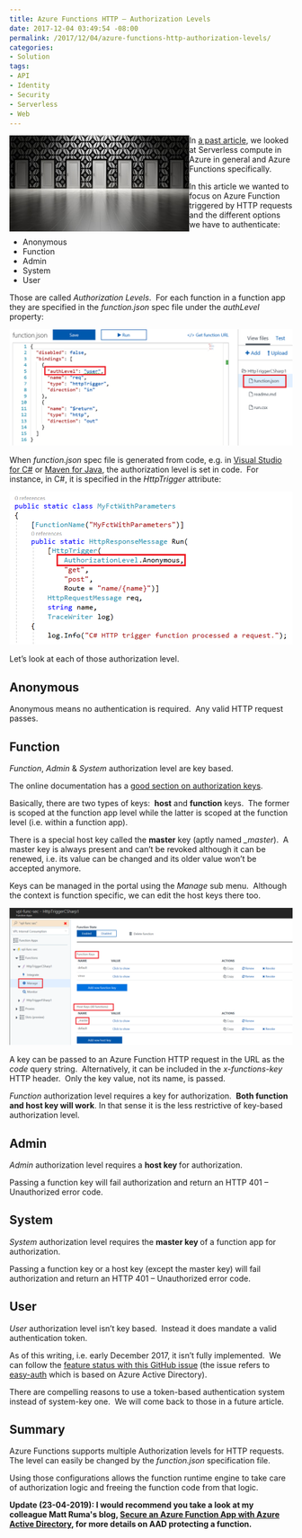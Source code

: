 ```yaml
---
title: Azure Functions HTTP – Authorization Levels
date: 2017-12-04 03:49:54 -08:00
permalink: /2017/12/04/azure-functions-http-authorization-levels/
categories:
- Solution
tags:
- API
- Identity
- Security
- Serverless
- Web
---
```

<a href="/assets/posts/2017/4/azure-functions-http-authorization-levels/pexels-photo-2775931.jpg"><img style="border:0 currentcolor;float:left;display:inline;background-image:none;" title="pexels-photo-277593[1]" src="/assets/posts/2017/4/azure-functions-http-authorization-levels/pexels-photo-2775931_thumb.jpg" alt="pexels-photo-277593[1]" width="320" height="171" align="left" border="0" /></a>In <a href="https://vincentlauzon.com/2017/11/27/serverless-compute-with-azure-functions-getting-started/">a past article</a>, we looked at Serverless compute in Azure in general and Azure Functions specifically.

In this article we wanted to focus on Azure Function triggered by HTTP requests and the different options we have to authenticate:

<ul>
    <li>Anonymous</li>
    <li>Function</li>
    <li>Admin</li>
    <li>System</li>
    <li>User</li>
</ul>

Those are called <em>Authorization Levels</em>.  For each function in a function app they are specified in the <em>function.json</em> spec file under the <em>authLevel</em> property:

<a href="/assets/posts/2017/4/azure-functions-http-authorization-levels/image.png"><img style="border:0 currentcolor;display:inline;background-image:none;" title="image" src="/assets/posts/2017/4/azure-functions-http-authorization-levels/image_thumb.png" alt="image" border="0" /></a>

When <em>function.json</em> spec file is generated from code, e.g. in <a href="https://docs.microsoft.com/en-us/azure/azure-functions/functions-create-your-first-function-visual-studio">Visual Studio for C#</a> or <a href="https://docs.microsoft.com/en-us/azure/azure-functions/functions-create-first-java-maven">Maven for Java</a>, the authorization level is set in code.  For instance, in C#, it is specified in the <em>HttpTrigger</em> attribute:

<a href="/assets/posts/2017/4/azure-functions-http-authorization-levels/image1.png"><img style="border:0 currentcolor;display:inline;background-image:none;" title="image" src="/assets/posts/2017/4/azure-functions-http-authorization-levels/image_thumb1.png" alt="image" border="0" /></a>

Let’s look at each of those authorization level.

<h2>Anonymous</h2>

Anonymous means no authentication is required.  Any valid HTTP request passes.

<h2>Function</h2>

<em>Function</em>, <em>Admin</em> &amp; <em>System </em>authorization level are key based.

The online documentation has a <a href="https://docs.microsoft.com/en-us/azure/azure-functions/functions-bindings-http-webhook#authorization-keys" target="_blank" rel="noopener">good section on authorization keys</a>.

Basically, there are two types of keys:  <strong>host</strong> and <strong>function</strong> keys.  The former is scoped at the function app level while the latter is scoped at the function level (i.e. within a function app).

There is a special host key called the <strong>master</strong> key (aptly named <em>_master</em>).  A master key is always present and can’t be revoked although it can be renewed, i.e. its value can be changed and its older value won’t be accepted anymore.

Keys can be managed in the portal using the <em>Manage</em> sub menu.  Although the context is function specific, we can edit the host keys there too.

<a href="/assets/posts/2017/4/azure-functions-http-authorization-levels/image2.png"><img style="border:0 currentcolor;display:inline;background-image:none;" title="image" src="/assets/posts/2017/4/azure-functions-http-authorization-levels/image_thumb2.png" alt="image" border="0" /></a>

A key can be passed to an Azure Function HTTP request in the URL as the <em>code</em> query string.  Alternatively, it can be included in the <em>x-functions-key</em> HTTP header.  Only the key value, not its name, is passed.

<em>Function </em>authorization level requires a key for authorization.  <strong>Both function and host key will work</strong>. In that sense it is the less restrictive of key-based authorization level.

<h2>Admin</h2>

<em>Admin </em>authorization level requires a <strong>host key </strong>for authorization.

Passing a function key will fail authorization and return an HTTP 401 – Unauthorized error code.

<h2>System</h2>

<em>System </em>authorization level requires the <strong>master key </strong>of a function app for authorization.

Passing a function key or a host key (except the master key) will fail authorization and return an HTTP 401 – Unauthorized error code.

<h2>User</h2>

<em>User </em>authorization level isn’t key based.  Instead it does mandate a valid authentication token.

As of this writing, i.e. early December 2017, it isn’t fully implemented.  We can follow the <a href="https://github.com/Azure/azure-webjobs-sdk-script/issues/33" target="_blank" rel="noopener">feature status with this GitHub issue</a> (the issue refers to <a href="https://easyauth.azurewebsites.net/" target="_blank" rel="noopener">easy-auth</a> which is based on Azure Active Directory).

There are compelling reasons to use a token-based authentication system instead of system-key one.  We will come back to those in a future article.

<h2>Summary</h2>

Azure Functions supports multiple Authorization levels for HTTP requests.  The level can easily be changed by the <em>function.json </em>specification file.

Using those configurations allows the function runtime engine to take care of authorization logic and freeing the function code from that logic.

<strong>Update (23-04-2019):  I would recommend you take a look at my colleague Matt Ruma's blog, <a href="http://www.mattruma.com/secure-an-azure-function-app-with-azure-active-directory/">Secure an Azure Function App with Azure Active Directory</a>, for more details on AAD protecting a function.</strong>